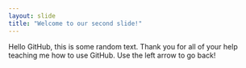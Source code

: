 ```yaml
---
layout: slide
title: "Welcome to our second slide!"
---
```

Hello GitHub, this is some random text. Thank you for all of your help teaching me how to use GitHub.
Use the left arrow to go back!